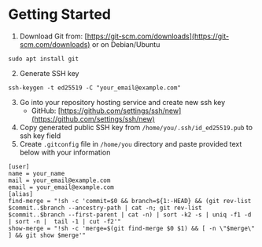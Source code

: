 # Getting Started

1. Download Git from: [https://git-scm.com/downloads](https://git-scm.com/downloads) or on Debian/Ubuntu
```
sudo apt install git
```
2. Generate SSH key
```
ssh-keygen -t ed25519 -C "your_email@example.com"
```
3. Go into your repository hosting service and create new ssh key
    -   GitHub: [https://github.com/settings/ssh/new](https://github.com/settings/ssh/new)
4. Copy generated public SSH key from `/home/you/.ssh/id_ed25519.pub` to ssh key field
5. Create `.gitconfig` file in `/home/you` directory and paste provided text below with your information
```
[user]
name = your_name
mail = your_email@example.com
email = your_email@example.com
[alias]
find-merge = "!sh -c 'commit=$0 && branch=${1:-HEAD} && (git rev-list $commit..$branch --ancestry-path | cat -n; git rev-list $commit..$branch --first-parent | cat -n) | sort -k2 -s | uniq -f1 -d | sort -n |  tail -1 | cut -f2'"
show-merge = "!sh -c 'merge=$(git find-merge $0 $1) && [ -n \"$merge\" ] && git show $merge'"
```